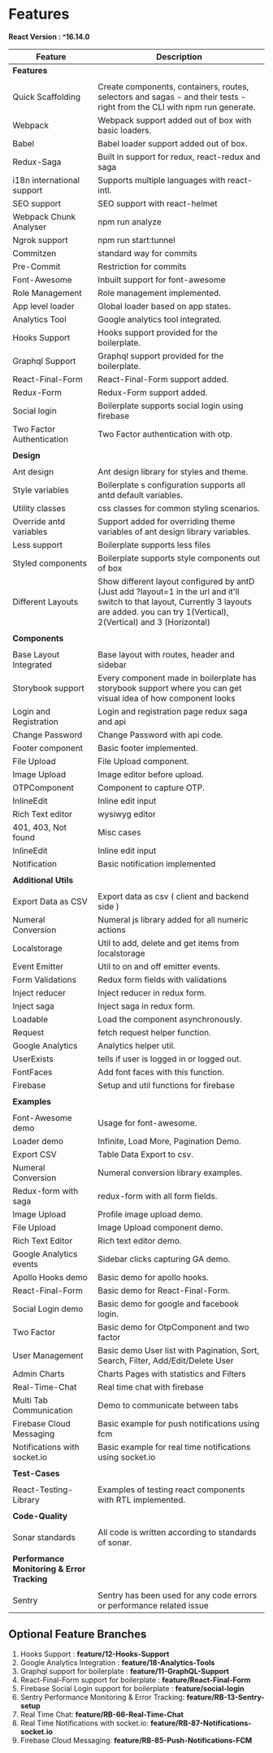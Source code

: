 # Features

**React Version : ^16.14.0**

<div>

| Feature                                     | Description                                                                                                                                                                                     |
| ------------------------------------------- | ----------------------------------------------------------------------------------------------------------------------------------------------------------------------------------------------- |
| **Features**                                |                                                                                                                                                                                                 |
|                                             |                                                                                                                                                                                                 |
| Quick Scaffolding                           | Create components, containers, routes, selectors and sagas - and their tests - right from the CLI with npm run generate.                                                                        |
| Webpack                                     | Webpack support added out of box with basic loaders.                                                                                                                                            |
| Babel                                       | Babel loader support added out of box.                                                                                                                                                          |
| Redux-Saga                                  | Built in support for redux, react-redux and saga                                                                                                                                                |
| i18n international support                  | Supports multiple languages with react-intl.                                                                                                                                                    |
| SEO support                                 | SEO support with react-helmet                                                                                                                                                                   |
| Webpack Chunk Analyser                      | npm run analyze                                                                                                                                                                                 |
| Ngrok support                               | npm run start:tunnel                                                                                                                                                                            |
| Commitzen                                   | standard way for commits                                                                                                                                                                        |
| Pre-Commit                                  | Restriction for commits                                                                                                                                                                         |
| Font-Awesome                                | Inbuilt support for font-awesome                                                                                                                                                                |
| Role Management                             | Role management implemented.                                                                                                                                                                    |
| App level loader                            | Global loader based on app states.                                                                                                                                                              |
| Analytics Tool                              | Google analytics tool integrated.                                                                                                                                                               |
| Hooks Support                               | Hooks support provided for the boilerplate.                                                                                                                                                     |
| Graphql Support                             | Graphql support provided for the boilerplate.                                                                                                                                                   |
| React-Final-Form                            | React-Final-Form support added.                                                                                                                                                                 |
| Redux-Form                                  | Redux-Form support added.                                                                                                                                                                       |
| Social login                                | Boilerplate supports social login using firebase                                                                                                                                                |
| Two Factor Authentication                   | Two Factor authentication with otp.                                                                                                                                                             |
|                                             |                                                                                                                                                                                                 |
| **Design**                                  |                                                                                                                                                                                                 |
|                                             |                                                                                                                                                                                                 |
| Ant design                                  | Ant design library for styles and theme.                                                                                                                                                        |
| Style variables                             | Boilerplate s configuration supports all antd default variables.                                                                                                                                |
| Utility classes                             | css classes for common styling scenarios.                                                                                                                                                       |
| Override antd variables                     | Support added for overriding theme variables of ant design library variables.                                                                                                                   |
| Less support                                | Boilerplate supports less files                                                                                                                                                                 |
| Styled components                           | Boilerplate supports style components out of box                                                                                                                                                |
| Different Layouts                           | Show different layout configured by antD (Just add ?layout=1 in the url and it'll switch to that layout, Currently 3 layouts are added. you can try 1(Vertical), 2(Vertical) and 3 (Horizontal) |
|                                             |                                                                                                                                                                                                 |
| **Components**                              |                                                                                                                                                                                                 |
|                                             |                                                                                                                                                                                                 |
| Base Layout Integrated                      | Base layout with routes, header and sidebar                                                                                                                                                     |
| Storybook support                           | Every component made in boilerplate has storybook support where you can get visual idea of how component looks                                                                                  |
| Login and Registration                      | Login and registration page redux saga and api                                                                                                                                                  |
| Change Password                             | Change Password with api code.                                                                                                                                                                  |
| Footer component                            | Basic footer implemented.                                                                                                                                                                       |
| File Upload                                 | File Upload component.                                                                                                                                                                          |
| Image Upload                                | Image editor before upload.                                                                                                                                                                     |
| OTPComponent                                | Component to capture OTP.                                                                                                                                                                       |
| InlineEdit                                  | Inline edit input                                                                                                                                                                               |
| Rich Text editor                            | wysiwyg editor                                                                                                                                                                                  |
| 401, 403, Not found                         | Misc cases                                                                                                                                                                                      |
| InlineEdit                                  | Inline edit input                                                                                                                                                                               |
| Notification                                | Basic notification implemented                                                                                                                                                                  |
|                                             |                                                                                                                                                                                                 |
| **Additional Utils**                        |                                                                                                                                                                                                 |
|                                             |                                                                                                                                                                                                 |
| Export Data as CSV                          | Export data as csv ( client and backend side )                                                                                                                                                  |
| Numeral Conversion                          | Numeral js library added for all numeric actions                                                                                                                                                |
| Localstorage                                | Util to add, delete and get items from localstorage                                                                                                                                             |
| Event Emitter                               | Util to on and off emitter events.                                                                                                                                                              |
| Form Validations                            | Redux form fields with validations                                                                                                                                                              |
| Inject reducer                              | Inject reducer in redux form.                                                                                                                                                                   |
| Inject saga                                 | Inject saga in redux form.                                                                                                                                                                      |
| Loadable                                    | Load the component asynchronously.                                                                                                                                                              |
| Request                                     | fetch request helper function.                                                                                                                                                                  |
| Google Analytics                            | Analytics helper util.                                                                                                                                                                          |
| UserExists                                  | tells if user is logged in or logged out.                                                                                                                                                       |
| FontFaces                                   | Add font faces with this function.                                                                                                                                                              |
| Firebase                                    | Setup and util functions for firebase                                                                                                                                                           |
|                                             |                                                                                                                                                                                                 |
| **Examples**                                |                                                                                                                                                                                                 |
|                                             |                                                                                                                                                                                                 |
| Font-Awesome demo                           | Usage for font-awesome.                                                                                                                                                                         |
| Loader demo                                 | Infinite, Load More, Pagination Demo.                                                                                                                                                           |
| Export CSV                                  | Table Data Export to csv.                                                                                                                                                                       |
| Numeral Conversion                          | Numeral conversion library examples.                                                                                                                                                            |
| Redux-form with saga                        | redux-form with all form fields.                                                                                                                                                                |
| Image Upload                                | Profile image upload demo.                                                                                                                                                                      |
| File Upload                                 | Image Upload component demo.                                                                                                                                                                    |
| Rich Text Editor                            | Rich text editor demo.                                                                                                                                                                          |
| Google Analytics events                     | Sidebar clicks capturing GA demo.                                                                                                                                                               |
| Apollo Hooks demo                           | Basic demo for apollo hooks.                                                                                                                                                                    |
| React-Final-Form                            | Basic demo for React-Final-Form.                                                                                                                                                                |
| Social Login demo                           | Basic demo for google and facebook login.                                                                                                                                                       |
| Two Factor                                  | Basic demo for OtpComponent and two factor                                                                                                                                                      |
| User Management                             | Basic demo User list with Pagination, Sort, Search, Filter, Add/Edit/Delete User                                                                                                                |
| Admin Charts                                | Charts Pages with statistics and Filters                                                                                                                                                        |
| Real-Time-Chat                              | Real time chat with firebase                                                                                                                                                                    |
| Multi Tab Communication                     | Demo to communicate between tabs                                                                                                                                                                |
| Firebase Cloud Messaging                    | Basic example for push notifications using fcm                                                                                                                                                  |
| Notifications with socket.io                | Basic example for real time notifications using socket.io                                                                                                                                       |
|                                             |                                                                                                                                                                                                 |
| **Test-Cases**                              |                                                                                                                                                                                                 |
|                                             |                                                                                                                                                                                                 |
| React-Testing-Library                       | Examples of testing react components with RTL implemented.                                                                                                                                      |
|                                             |                                                                                                                                                                                                 |
| **Code-Quality**                            |                                                                                                                                                                                                 |
|                                             |                                                                                                                                                                                                 |
| Sonar standards                             | All code is written according to standards of sonar.                                                                                                                                            |
|                                             |                                                                                                                                                                                                 |
| **Performance Monitoring & Error Tracking** |                                                                                                                                                                                                 |
|                                             |                                                                                                                                                                                                 |
| Sentry                                      | Sentry has been used for any code errors or performance related issue                                                                                                                           |

</div>

## Optional Feature Branches

1.  Hooks Support : **feature/12-Hooks-Support** <br />
2.  Google Analytics Integration : **feature/18-Analytics-Tools** <br />
3.  Graphql support for boilerplate : **feature/11-GraphQL-Support** <br />
4.  React-Final-Form support for boilerplate : **feature/React-Final-Form** <br/>
5.  Firebase Social Login support for boilerplate : **feature/social-login** <br/>
6.  Sentry Performance Monitoring & Error Tracking: **feature/RB-13-Sentry-setup**<br/>
7.  Real Time Chat: **feature/RB-66-Real-Time-Chat** <br/>
8.  Real Time Notifications with socket.io: **feature/RB-87-Notifications-socket.io** <br/>
9.  Firebase Cloud Messaging: **feature/RB-85-Push-Notifications-FCM**<br />
